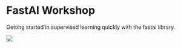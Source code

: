 # FastAI Workshop

Getting started in supervised learning quickly with the fastai library.


<a href="https://colab.research.google.com/github/danielpcox/fastai-workshop/blob/master/workshop.ipynb"><img src="https://colab.research.google.com/assets/colab-badge.svg"></a>
